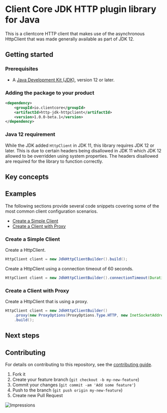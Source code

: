 # Client Core JDK HTTP plugin library for Java

This is a clientcore HTTP client that makes use of the asynchronous HttpClient that was made generally available as 
part of JDK 12. 

## Getting started

### Prerequisites

- A [Java Development Kit (JDK)][jdk_link], version 12 or later.

### Adding the package to your product

[//]: # ({x-version-update-start;io.clientcore:http-jdk-httpclient;current})
```xml
<dependency>
    <groupId>io.clientcore</groupId>
    <artifactId>http-jdk-httpclient</artifactId>
    <version>1.0.0-beta.1</version>
</dependency>
```
[//]: # ({x-version-update-end})

### Java 12 requirement

While the JDK added `HttpClient` in JDK 11, this library requires JDK 12 or later. This is due to certain headers being
disallowed in JDK 11 which JDK 12 allowed to be overridden using system properties. The headers disallowed are required
for the library to function correctly.

## Key concepts

## Examples

The following sections provide several code snippets covering some of the most common client configuration scenarios.

- [Create a Simple Client](#create-a-simple-client)
- [Create a Client with Proxy](#create-a-client-with-proxy)

### Create a Simple Client

Create a HttpClient.

```java readme-sample-createBasicClient
HttpClient client = new JdkHttpClientBuilder().build();
```

Create a HttpClient using a connection timeout of 60 seconds.

```java readme-sample-createClientWithConnectionTimeout
HttpClient client = new JdkHttpClientBuilder().connectionTimeout(Duration.ofSeconds(60)).build();
```

### Create a Client with Proxy

Create a HttpClient that is using a proxy.

```java readme-sample-createProxyClient
HttpClient client = new JdkHttpClientBuilder()
    .proxy(new ProxyOptions(ProxyOptions.Type.HTTP, new InetSocketAddress("<proxy-host>", 8888)))
    .build();
```

## Next steps

## Contributing

For details on contributing to this repository, see the [contributing guide](https://github.com/Azure/azure-sdk-for-java/blob/main/CONTRIBUTING.md).

1. Fork it
1. Create your feature branch (`git checkout -b my-new-feature`)
1. Commit your changes (`git commit -am 'Add some feature'`)
1. Push to the branch (`git push origin my-new-feature`)
1. Create new Pull Request

<!-- links -->
[logging]: https://github.com/Azure/azure-sdk-for-java/wiki/Logging-in-Azure-SDK
[jdk_link]: https://docs.microsoft.com/java/azure/jdk/?view=azure-java-stable

![Impressions](https://azure-sdk-impressions.azurewebsites.net/api/impressions/azure-sdk-for-java%2Fsdk%2Fclientcore%2Fhttp-jdk-httpclient%2FREADME.png)
